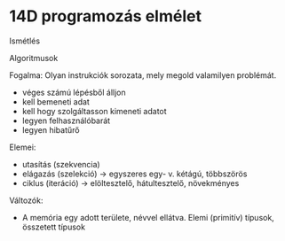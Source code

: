 # 14D programozás elmélet

Ismétlés

Algoritmusok

Fogalma: Olyan instrukciók sorozata, mely megold valamilyen problémát.

- véges számú lépésből álljon
- kell bemeneti adat
- kell hogy szolgáltasson kimeneti adatot
- legyen felhasználóbarát
- legyen hibatűrő 

Elemei:
- utasítás (szekvencia)
- elágazás (szelekció) -> egyszeres egy- v. kétágú, többszörös
- ciklus (iteráció) -> elöltesztelő, hátultesztelő, növekményes 

Változók:

- A memória egy adott területe, névvel ellátva.
 Elemi (primitív) típusok, összetett típusok


